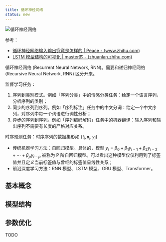 ```yaml
---
title: 循环神经网络
status: new
---
```


![循环神经网络](https://cdn.dwj601.cn/images/20250530235002487.png)

参考：

- [循环神经网络输入输出究竟是怎样的 | Peace - (www.zhihu.com)](https://www.zhihu.com/question/41949741/answer/318771336)
- [LSTM 模型结构的可视化 | master苏 - (zhuanlan.zhihu.com)](https://zhuanlan.zhihu.com/p/139617364)

循环神经网络 (Recurrent Neural Network, RNN)。需要和递归神经网络 (Recursive Neural Network, RNN) 区分开来。

监督学习任务：

1. 序列到类别模式。例如「序列分类」中的情感分类任务：给定一个语言序列，分析序列的类别；
2. 同步的序列到序列。例如「序列标注」任务中的中文分词：给定一个中文序列，对序列中每一个词语进行词性分析；
3. 异步的序列到序列。例如「序列编码解码」任务中的机器翻译：输入序列和输出序列不需要有长度的严格对应关系。

时序预测任务：时序序列的数据集形如 $\{ t_i,\boldsymbol{x}_i, y_i \}$

- 传统机器学习方法：自回归模型。具体的，模型 $y_i=\beta_0 + \beta_1 y_{i-1} + \beta_2 y_{i-2} + \cdots + \beta_p y_{i-p}$ 被称为 P 阶自回归模型。可以看出这种模型仅仅利用到了标签值并且定义当前标签值与曾经的标签值呈线性关系；
- 前沿深度学习方法：RNN 模型、LSTM 模型、GRU 模型、Transformer。

## 基本概念

## 模型结构

## 参数优化

TODO
